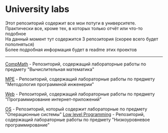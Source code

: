 # University labs

Этот репозиторий содержит все мои потуги в университете.  
Практически все, кроме тех, в которых только отчёт или что-то подобное  
На данный момент тут содержится 3 репозитория (скорее всего будет пополняться)  
Более подробная информация будет в readme этих проектов

---
[CompMath](https://github.com/Zelourses/University-labs/tree/master/CompMath) -
Репозиторий, содержащий лабораторные работы по предмету "Вычислительная математика"

[MPE](https://github.com/Zelourses/University-labs/tree/master/MPE) - 
Репозиторий, содержащий лабораторные работы по предмету "Методология программной инженерии"

[Web](https://github.com/Zelourses/University-labs/tree/master/Web) - 
Репозиторий, содержащий лабораторные работы по предмету "Программирование интернет-приложений"

[OS](https://github.com/Zelourses/University-labs/tree/master/OS) - 
Репозиторий, который содержит лабораторные по предмету "Операционные системы"
[Low level Programming](https://github.com/Zelourses/University-labs/tree/master/LowLevelProgramming) - 
Репозиторий, содержащий лабораторные работы по предмету "Низкоуровневое программирование"
